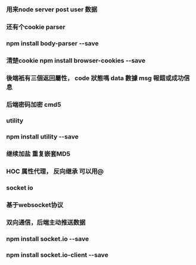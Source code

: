 ### 用来node server post user 数据
### 还有个cookie parser
### npm install body-parser --save
### 清楚cookie npm install browser-cookies --save
### 後端衹有三個返回屬性， code 狀態嗎 data 數據 msg 報錯或成功信息

### 后端密码加密 cmd5
### utility 
### npm install utility --save
### 继续加盐 重复嵌套MD5

###  HOC 属性代理， 反向继承 可以用@


### socket io 
### 基于websocket协议
### 双向通信，后端主动推送数据
### npm install socket.io --save
### npm install socket.io-client --save
